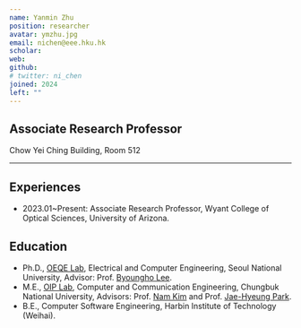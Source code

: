 ```yaml
---
name: Yanmin Zhu
position: researcher
avatar: ymzhu.jpg
email: nichen@eee.hku.hk
scholar: 
web: 
github: 
# twitter: ni_chen
joined: 2024
left: ""
---
```





## Associate Research Professor

<i class="fa fa-building"></i> Chow Yei Ching Building, Room 512
 

<hr>

## Experiences
- 2023.01~Present: Associate Research Professor, Wyant College of Optical Sciences, University of Arizona.


## Education

- Ph.D., [OEQE Lab](http://oeqelab.snu.ac.kr/), Electrical and Computer Engineering, Seoul National University, Advisor: Prof. [Byoungho Lee](http://oeqelab.snu.ac.kr/PROF).
- M.E., [OIP Lab](http://osp.cbnu.ac.kr/), Computer and Communication Engineering, Chungbuk National University, Advisors: Prof. [Nam Kim](http://osp.cbnu.ac.kr/lab/pro.html) and Prof. [Jae-Hyeung Park](https://sites.google.com/view/3diplab).
- B.E., Computer Software Engineering, Harbin Institute of Technology (Weihai).

